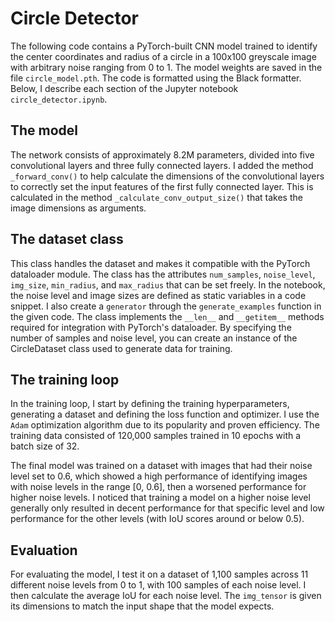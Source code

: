 # Circle Detector
The following code contains a PyTorch-built CNN model trained to identify the center coordinates and radius of a circle in a 100x100 greyscale image with arbitrary noise ranging from 0 to 1. The model weights are saved in the file `circle_model.pth`. The code is formatted using the Black formatter. Below, I describe each section of the Jupyter notebook `circle_detector.ipynb`.

## The model
The network consists of approximately 8.2M parameters, divided into five convolutional layers and three fully connected layers. I added the method `_forward_conv()` to help calculate the dimensions of the convolutional layers to correctly set the input features of the first fully connected layer. This is calculated in the method `_calculate_conv_output_size()` that takes the image dimensions as arguments.

## The dataset class
This class handles the dataset and makes it compatible with the PyTorch dataloader module. The class has the attributes `num_samples`, `noise_level`, `img_size`, `min_radius`, and `max_radius` that can be set freely. In the notebook, the noise level and image sizes are defined as static variables in a code snippet. I also create a `generator` through the `generate_examples` function in the given code. The class  implements the `__len__` and `__getitem__` methods required for integration with PyTorch's dataloader. By specifying the number of samples and noise level, you can create an instance of the CircleDataset class used to generate data for training.

## The training loop
In the training loop, I start by defining the training hyperparameters, generating a dataset and defining the loss function and optimizer. I use the `Adam` optimization algorithm due to its popularity and proven efficiency. The training data consisted of 120,000 samples trained in 10 epochs with a batch size of 32. 

The final model was trained on a dataset with images that had their noise level set to 0.6, which showed a high performance of identifying images with noise levels in the range [0, 0.6], then a worsened performance for higher noise levels. I noticed that training a model on a higher noise level generally only resulted in decent performance for that specific level and low performance for the other levels (with IoU scores around or below 0.5). 

## Evaluation
For evaluating the model, I test it on a dataset of 1,100 samples across 11 different noise levels from 0 to 1, with 100 samples of each noise level. I then calculate the average IoU for each noise level. The `img_tensor` is given its dimensions to match the input shape that the model expects. 
